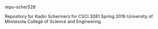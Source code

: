 repo-scher528

Repository for Kadin Schermers for CSCI 3081 Spring 2019
University of Minnesota College of Science and Engineering

